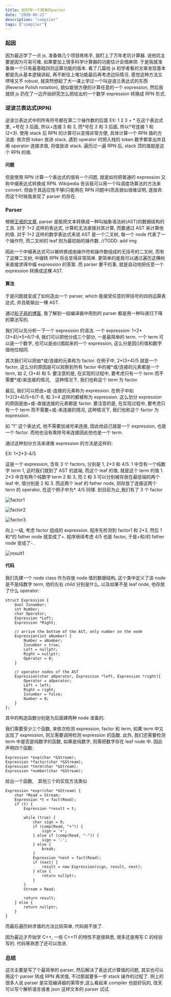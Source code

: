 ```yaml
---
title: 如何写一个简单的parser
date: "2020-06-21"
description: "compiler"
tags: ["compiler"]
---
```


### 起因

因为最近学了一点 js, 准备做几个项目练练手, 就盯上了万年老坑计算器. 说他坑主要是因为可易可难, 如果要加上很多科学计算器的功能估计会很麻烦. 于是我就准备做一个只有最基础四则运算功能的版本. 看了几篇给 js 初学者看的文章发现基本都是先从基本逻辑讲起, 再不断往上堆功能最后再考虑边际情况. 感觉这种方法又啰嗦又不 robust, 就突然想起了大一课上学过一个叫逆波兰表达式的东西(Reverse Polish notation), 貌似能很方便的计算任意的一个 expression, 然后我就把 js 扔在了一边开始研究怎么把给出的一个数学 expression 转换成 RPN 形式.

### 逆波兰表达式(RPN)

逆波兰表达式中的所有符号都在第二个操作数的后面
EX:
1 2 3 + \*
在这个表达式里, +号在 3 后面, 所以+连接 2 和 3, 而\*号在 2 和 3 后面, 所以\*号连接 1 和(2+3).
使用 stack 后 RPN 的计算可以变得非常方便, 具体计算一个 RPN 值的方法是:
依次把 token 放进 stack, 遇到 operator 时把入栈的 token 数字都拿出并且用 operator 连接求值, 将值放进 stack. 遍历过一遍 RPN 后, stack 顶的值就是这个 RPN 的值.

#### 问题

但是使用 RPN 计算一个表达式的值有一个问题, 就是如何把普通的 expression 又称中缀表达式转换成 RPN. Wikipedia 告诉我可以用一个叫调度场算法的方法来 convert. 但由于其适应性不够(只能用在 RPN 问题中)而且貌似很难证明, 遂放弃. 而这个时候我发现了 parser 的存在.

### Parser

根据[王垠的文章](https://www.yinwang.org/blog-cn/2015/09/19/parser), parser 是能把文本转换成一种叫抽象语法树(AST)的数据结构的工具. 对于 1+2 这样的表达式, 计算机无法直接对其计算, 而要通过 AST 来计算他的值.
对于 1+2 这样的数学表达式来说 AST 是一个二叉树, 每一个 node 代表了一个操作符, 而二叉树的 leaf 则为最初始的操作数. //TODD: add img

因此一个中缀表达式可以被转换成由操作符和操作数组成的无括号的二叉树, 而有了这棵二叉树, 中缀转 RPN 将会变得非常简单. 更简单的是我可以通过遍历这棵树来直接求得中缀 expression 的答案. 而 parser 要干的事, 就是自动地把任意一个 expression 转换成这棵 AST.

#### 算法

于是问题就变成了如何造出一个 parser, which 能接受任意的带括号的四则运算表达式, 并且能输出一棵 AST.

通过[轮子哥的博客](http://www.cppblog.com/vczh/archive/2008/06/15/53373.html), 我了解到一般编译器中用到的 parser 都是用一种叫递归下降的算法写的.

我们可以先分析一下一个 expression 的语法. 一个 expression: 1+2*(3+4)/*5+6/7-8, 我们可以把他分成三个部分, 一是最简单的 term. 一个 term 可以是一个数字, 也可以是由()围起来的一个 expression, 这么分是因()的值和数字值地位相同.

其次我们可以把由\*或/连接的元素称为 factor. 在例子中, 2\*(3+4)/5 就是一个 factor, 这么分的原因是可以观察到所有 factor 中的被\*或/连接的元素都是一个 term, 如 2, (3+4) 和 5. 要注意的是, 在实现的过程中, 要考虑只有一个 term 而不需要\*或/来连接的情况,　这种情况下, 我们也称这个 term 为 factor.

最后, 我们可以把由+或-连接的元素称为 expression. 在例子中如 1+2(3+4)/5+6/7-8, 和 3+4 这样的都被称为 expression. 这么划分 expression 的原因是由+或-直接连接的元素都是 factor. 要注意的是, 在实现过程中, 要考虑只有一个 term 而不需要\+或-来连接的情况, 这种情况下, 我们也称这个 factor 为 expression.

如 ”1“ 这个表达式, 他不需要加减号来连接, 因此他自己就是一个 expression, 也是一个 factor. 而他也没有乘除号来连接因此他也是一个 term.

通过这种划分方法来递推 expression 的方法是这样的:

EX: 1+2\*3-4/5

这是一个 expression, 含有 3 个 factors, 分别是 1, 2\*3 和 4/5. 1 中含有一个纯数字 term 1, 这时我们就到了 AST 的底端, 而这个 leaf 的值, 就是这个 term 的值 1. 2\*3 中含有两个纯数字 term 2 和 3, 而 2 和 3 可以分别被存放在最低端的两个 leaf 中, 值分别是 2 和 3. 而这两个 leaf 的 father node, 则存放了连接这两个 term 的 operator, 在这个例子中为\*. 4/5 同理. 到目前为止,我们有了 3 个 factor

![factor1](./factor1.JPG)

![factor2](./factor2.JPG)

![factor3](./factor3.JPG)

向上一级, 考虑 factor 组成的 expression. 程序先检测到 factor1 和 2\*3, 然后 1 和\*的 father node 就变成了+. 程序继续考虑 4/5 也是 factor, 于是+和/的 father node 变成了-.

![result1](./result1.JPG)

#### 代码

我们先建一个 node class 作为存放 node 值的数据结构, 这个类中定义了该 node 是不是纯数字 term, 他的左右 child 分别是什么, 以及如果不是 leaf node, 他存放了什么 operator:

```
struct Expression {
	bool Isnumber;
    int Number;
    char Operator;
    Expression *Left;
    Expression *Right;

    // arrive the bottom of the AST, only number on the node
    Expression(int aNumber) {
        Number = aNumber;
        Isnumber = true;
        Left = nullptr;
        Right = nullptr;
        Operator = 0;
    }

    // operator nodes of the AST
    Expression(char aOperator, Expression *left, Expression *right){
        Operator = aOperator;
        Left = left;
        Right = right;
        Isnumber = false;
        Number = 0;
    }
};
```

其中的构造函数分别是为后面建两种 node 准备的.

我们需要至少三个函数, 来依次检测 expression, factor 和 term, 如果 term 中又出现了 expression, 则又需要调用检测 expression 的函数. 此外, 我们还需要检测 term 中是否是纯数字的函数, 如果是纯数字, 则需把数字存在 leaf node 中. 因此声明四个函数:

```
Expression *exp(char *&Stream);
Expression *factor(char *&Stream);
Expression *term(char *&Stream);
Expression *number(char *&Stream);
```

给出一个函数,　其他三个的实现方法类似

```
Expression *expr(char *&Stream) {
    char *Read = Stream;
    Expression *t = fact(Read);
    if (t) {
        Expression *result = t;

        while (true) {
            char sign = 0;
            if (comp(Read, "+")) {
                sign = '+';
            } else if (comp(Read, "-")) {
                sign = '-';
            } else {
                break;
            }
            Expression *next = fact(Read);
            if (next) {
                result = new Expression(sign, result, next);
            } else {
                return nullptr;
            }
        }
        Stream = Read;

        return result;
    } else {
        return nullptr;
    }
}
```

而最后遍历树求值的方法比较简单, 代码就不放了.

因为最近才开始学 C++, 一些 C++11 的特性不是很熟悉, 很多还是用写 C 的经验写的. 代码等熟悉了还可以改进.

### 总结

这次主要是写了个最简单的 parser, 然后解决了表达式计算值的问题, 其实也可以用这个 parser 转成 RPN 再求值, 不过那就要多一步 stack 操作的过程了. 网上的很多人说 parser 是实现编译器的第零步,这么看起来 compiler 也挺好玩的, 改天可以写个解析语言或者 json 这样文本的 parser 试试.
